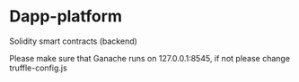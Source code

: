 # Dapp-platform
Solidity smart contracts (backend)


Please make sure that Ganache runs on 127.0.0.1:8545, if not please change truffle-config.js